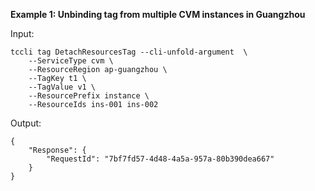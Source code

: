 **Example 1: Unbinding tag from multiple CVM instances in Guangzhou**



Input: 

```
tccli tag DetachResourcesTag --cli-unfold-argument  \
    --ServiceType cvm \
    --ResourceRegion ap-guangzhou \
    --TagKey t1 \
    --TagValue v1 \
    --ResourcePrefix instance \
    --ResourceIds ins-001 ins-002
```

Output: 
```
{
    "Response": {
        "RequestId": "7bf7fd57-4d48-4a5a-957a-80b390dea667"
    }
}
```


